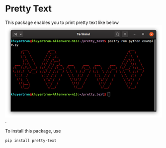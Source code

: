 # Pretty Text 

This package enables you to print pretty text like below
![image](https://github.com/khuyentran1401/pretty-text/blob/master/pretty_hello.png?raw=True).

To install this package, use 

```bash
pip install pretty-text
```